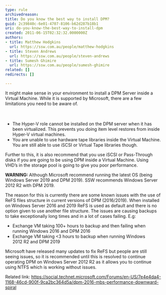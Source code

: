 ```yaml
---
type: rule
archivedreason: 
title: Do you know the best way to install DPM?
guid: 2c39840c-6e01-4707-8106-b62d287b18b1
uri: do-you-know-the-best-way-to-install-dpm
created: 2011-06-15T02:32:32.0000000Z
authors:
- title: Matthew Hodgkins
  url: https://ssw.com.au/people/matthew-hodgkins
- title: Steven Andrews
  url: https://ssw.com.au/people/steven-andrews
- title: Sumesh Ghimire
  url: https://ssw.com.au/people/sumesh-ghimire
related: []
redirects: []

---
```



It might make sense in your environment to install a DPM Server inside a Virtual Machine. While it is supported by Microsoft, there are a few limitations you need to be aware of.
<br>
<br><excerpt class='endintro'></excerpt><br>
<ul><li>The Hyper-V role cannot be installed on the DPM server when it has been virtualized. This prevents you doing item level restores from inside Hyper-V virtual machines.</li><li>You are unable to use hardware tape libraries inside the Virtual Machine. You are still able to use iSCSI or Virtual Tape libraries though.</li></ul><p>Further to this, it is also recommend that you use iSCSI or Pass-Through disks if you are going to be using DPM inside a Virtual Machine. Using VHD’s in the storage pool is going to give you poor performance.<br></p>
<div class="greyBox">
   <p> 
      <strong>WARNING&#58; </strong>Although Microsoft recommend running the latest OS (being Windows Server 2019 and DPM 2019). SSW recommends Windows Server 2012 R2 with DPM 2019.&#160;<br></p><p>The reason for this is currently there are some known issues with the use of ReFS files structure in current versions of DPM (2016/2019). When installed on Windows Server 2016 and 2019 ReFS is used as default and there is no option given to use another file structure. The issues are causing backups to take exceptionally long times and in a lot of cases failing.&#160;E.g&#58;</p><ul><li>Exchange VM taking 100+ hours to backup and then failing when running Windows 2016 and DPM 2016</li><li>Exchange VM taking &lt;3 hours to backup when running Windows 2012&#160;R2 and DPM 2019<br></li></ul><p>Microsoft have released many updates to fix ReFS but people are still seeing issues, so it is recommended until this is resolved to continue operating DPM on Windows Server 2012 R2 as it allows you to continue using NTFS which is working without issues.​<br></p><p>Related link&#58;&#160;<a href="https&#58;//social.technet.microsoft.com/Forums/en-US/7e4e4da4-1168-46cd-900f-9ca2bc364d5a/dpm-2016-mbs-performance-downward-spiral">https&#58;//social.technet.microsoft.com/Forums/en-US/7e4e4da4-1168-46cd-900f-9ca2bc364d5a/dpm-2016-mbs-performance-downward-spiral​</a><br></p></div>


